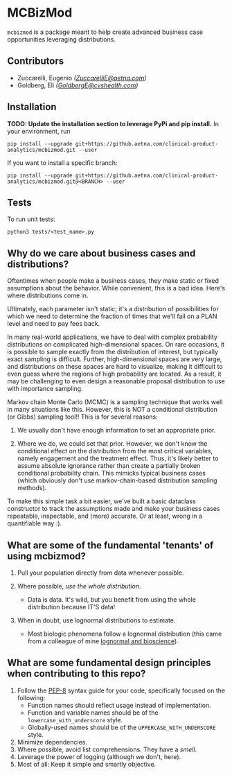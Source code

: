 # MCBizMod

`mcbizmod` is a package meant to help create advanced business case opportunities leveraging distributions.

## Contributors
- Zuccarelli, Eugenio *(<ZuccarelliE@aetna.com>)*
- Goldberg, Eli *(<GoldbergE@cvshealth.com>)*

## Installation

**TODO: Update the installation section to leverage PyPi and pip install.**
In your environment, run

```
pip install --upgrade git+https://github.aetna.com/clinical-product-analytics/mcbizmod.git --user
```

If you want to install a specific branch:

```
pip install --upgrade git+https://github.aetna.com/clinical-product-analytics/mcbizmod.git@<BRANCH> --user
```

## Tests
To run unit tests:
```
python3 tests/<test_name>.py
```

## Why do we care about business cases and distributions? 
Oftentimes when people make a business cases, they make static or fixed assumptions about the behavior. While convenient, this is a bad idea. Here's where distributions come in.

Ultimately, each parameter isn't static; it's a distribution of possibilities for which we need to determine the fraction of times that we'll fail on a PLAN level and need to pay fees back. 

In many real-world applications, we have to deal with complex probability distributions on complicated high-dimensional spaces. On rare occasions, it is possible to sample exactly from the distribution of interest, but typically exact sampling is difficult. Further, high-dimensional spaces are very large, and distributions on these spaces are hard to visualize, making it difficult to even guess where the regions of high probability are located. As a result, it may be challenging to even design a reasonable proposal distribution to use with importance sampling.

Markov chain Monte Carlo (MCMC) is a sampling technique that works well in many situations like this. However, this is NOT a conditional distribution (or Gibbs) sampling tool!! This is for several reasons:
1. We usually don't have enough information to set an appropriate prior.

2. Where we do, we could set that prior. However, we don't know the conditional effect on the distribution from the most critical variables, namely engagement and the treatment effect. Thus, it's likely better to assume absolute ignorance rather than create a partially broken conditional probability chain. This mimicks typical business cases (which obviously don't use markov-chain-based distribution sampling methods). 

To make this simple task a bit easier, we've built a basic dataclass constructor to track the assumptions made and make your business cases repeatable, inspectable, and (more) accurate. Or at least, wrong in a quantifiable way :).


## What are some of the fundamental 'tenants' of using mcbizmod? 

1. Pull your population directly from data whenever possible.
    
2. Where possible, _use the whole distribution_. 
    - Data is data. It's wild, but you benefit from using the whole distribution because IT'S data! 
    
3. When in doubt, use lognormal distributions to estimate. 
    - Most biologic phenomena follow a lognormal distribution (this came from a colleague of mine [lognormal and bioscience](https://stat.ethz.ch/~stahel/lognormal/bioscience.pdf)). 

## What are some fundamental design principles when contributing to this repo? 
1. Follow the [PEP-8](https://www.python.org/dev/peps/pep-0008/) syntax guide for your code, specifically focused on the following:
    * Function names should reflect usage instead of implementation.
    * Function and variable names should be of the `lowercase_with_underscore` style. 
    * Globally-used names should be of the `UPPERCASE_WITH_UNDERSCORE` style.
2. Minimize dependencies.
3. Where possible, avoid list comprehensions. They have a _smell_. 
4. Leverage the power of logging (although we don't, here).
5. Most of all: Keep it simple and smartly objective.
